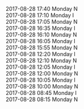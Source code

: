 2017-08-28 17:40 Monday  N  
2017-08-28 17:10 Monday  I  
2017-08-28 17:05 Monday  N  
2017-08-28 16:35 Monday  I  
2017-08-28 16:10 Monday  N  
2017-08-28 16:05 Monday  I  
2017-08-28 15:55 Monday  N  
2017-08-28 12:20 Monday  I  
2017-08-28 12:10 Monday  N  
2017-08-28 12:05 Monday  I  
2017-08-28 12:00 Monday  N  
2017-08-28 10:05 Monday  I  
2017-08-28 10:00 Monday  N  
2017-08-28 08:45 Monday  I  
2017-08-28 08:15 Monday  N  
